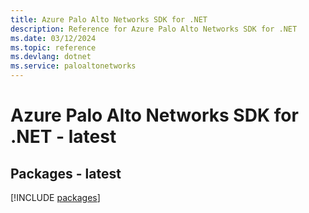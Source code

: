 ```yaml
---
title: Azure Palo Alto Networks SDK for .NET
description: Reference for Azure Palo Alto Networks SDK for .NET
ms.date: 03/12/2024
ms.topic: reference
ms.devlang: dotnet
ms.service: paloaltonetworks
---
```

# Azure Palo Alto Networks SDK for .NET - latest
## Packages - latest
[!INCLUDE [packages](palo-alto-networks-index.md)]